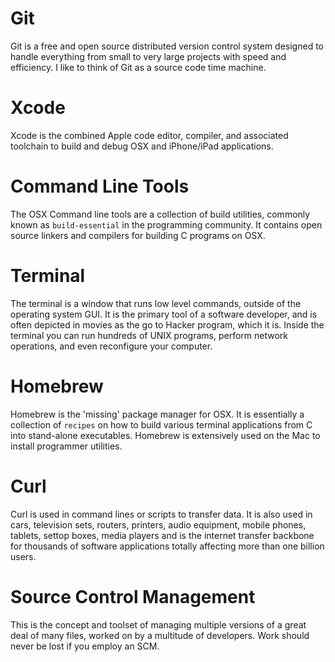 # Git

Git is a free and open source distributed version control system designed to handle everything from small to very large projects with speed and efficiency. I like to think of Git as a source code time machine.

# Xcode

Xcode is the combined Apple code editor, compiler, and associated toolchain to build and debug OSX and iPhone/iPad applications.

# Command Line Tools

The OSX Command line tools are a collection of build utilities, commonly known as `build-essential` in the programming community. It contains open source linkers and compilers for building C programs on OSX.

# Terminal

The terminal is a window that runs low level commands, outside of the operating system GUI. It is the primary tool of a software developer, and is often depicted in movies as the go to Hacker program, which it is. Inside the terminal you can run hundreds of UNIX programs, perform network operations, and even reconfigure your computer.

# Homebrew

Homebrew is the 'missing' package manager for OSX. It is essentially a collection of `recipes` on how to build various terminal applications from C into stand-alone executables. Homebrew is extensively used on the Mac to install programmer utilities.

# Curl

Curl is used in command lines or scripts to transfer data. It is also used in cars, television sets, routers, printers, audio equipment, mobile phones, tablets, settop boxes, media players and is the internet transfer backbone for thousands of software applications totally affecting more than one billion users.

# Source Control Management

This is the concept and toolset of managing multiple versions of a great deal of many files, worked on by a multitude of developers. Work should never be lost if you employ an SCM.
